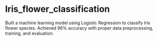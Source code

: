 # Iris_flower_classification
Built a machine learning model using Logistic Regression to classify Iris flower species. Achieved 96% accuracy with proper data preprocessing, training, and evaluation.
